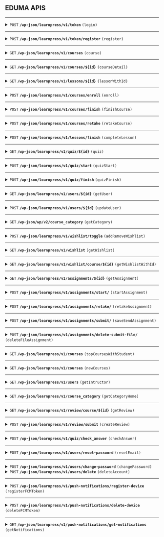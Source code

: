 ## EDUMA APIS

---

<details>
 <summary><code>POST</code> <code><b>/wp-json/learnpress/v1/token</b></code> <code>(login)</code></summary>

##### Parameters

> | name     | type     | data type | description |
> | -------- | -------- | --------- | ----------- |
> | username | required | string    | N/A         |
> | password | required | string    | N/A         |

##### Responses

```json
{
	"token": "eyJ0eXAiOiJKV1QiLCJhbGciOiJIUzI1NiJ9.eyJpc3MiOiJodHRwczpcL1wvdGVzdC50aGltcHJlc3MuY29tIiwiaWF0IjoxNjk5OTQ4NTYzLCJuYmYiOjE2OTk5NDg1NjMsImV4cCI6MTcwMDU1MzM2MywiZGF0YSI6eyJ1c2VyIjp7ImlkIjoiMjUzNSJ9fX0.-ing0u-9mwzKz8iDzQ8axfigNFIlMxWUemNZcfaU2OI",
	"user_display_name": "locpc",
	"user_email": "pcloc101099@gmail.com",
	"user_id": "2535",
	"user_login": "locpc"
}
```

</details>

---

<details>
 <summary><code>POST</code> <code><b>/wp-json/learnpress/v1/token/register</b></code> <code>(register)</code></summary>

##### Parameters

> | name             | type     | data type | description |
> | ---------------- | -------- | --------- | ----------- |
> | email            | required | string    | N/A         |
> | username         | required | string    | N/A         |
> | password         | required | string    | N/A         |
> | confirm_password | required | string    | N/A         |

##### Responses

```json
{
	"code": "registration-error-email-exists",
	"data": { "status": 403 },
	"message": "An account is already registered with your email address."
}
```

</details>

---

<details>
 <summary><code>GET</code> <code><b>/wp-json/learnpress/v1/courses</b></code> <code>(course)</code></summary>

##### Parameters

> | name     | type     | data type                                                                                                                                   | description |
> | -------- | -------- | ------------------------------------------------------------------------------------------------------------------------------------------- | ----------- |
> | page     | required | string                                                                                                                                      | N/A         |
> | per_page | required | string                                                                                                                                      | N/A         |
> | learned  | required | true                                                                                                                                        | N/A         |
> | optimize | required | 'sections,on_sale,can_finish,can_retake,ratake_count,rataken,rating,price,origin_price,sale_price,tags,count_students,instructor,meta_data' | N/A         |

##### Responses

```json
[{"categories": [[Object], [Object]], "content": "<h4>COURSE DESCRIPTION</h4>
<p><span class=\"style-scope yt-formatted-string\" dir=\"auto\">A series of Videos from ThimPress, give you a detailed tutorial to create an LMS Website with LearnPress &#8211; LMS &amp; Education WordPress Plugin.</span></p>
<p><iframe loading=\"lazy\" title=\"LearnPress 4.0 Beta 2\" width=\"750\" height=\"422\" src=\"https://www.youtube.com/embed/5jdAYTjj3LM?feature=oembed\" frameborder=\"0\" allow=\"accelerometer; autoplay; clipboard-write; encrypted-media; gyroscope; picture-in-picture; web-share\" allowfullscreen></iframe></p>
<p>This course is a detailed and easy tutorial to get you all setup and going with the use of <a href=\"https://wordpress.org/plugins/learnpress/\" target=\"_blank\" rel=\"noopener\"><strong>LearnPress LMS Plugin</strong></a>. It is a free and simple plugin to help you create an <strong>Online Courses Website</strong> step by step. The tutorial guides you through the configuration of the plugin, creation of Courses, Lessons, Quizzes, and finally guides you on how to boost up your Website with <a href=\"https://thimpress.com/wordpress/plugins/learnpress/?utm_source=Eduma&amp;utm_medium=Course&amp;utm_campaign=LMSWebsite\" target=\"_blank\" rel=\"noopener\"><strong>Premium LearnPress Add-ons</strong></a> brought to you by ThimPress (creator of LearnPress). It also shows how you could configure additional items like the course layouts and featured images.</p>
<h4>CERTIFICATION</h4>
<p>Lorem Ipsum is simply dummy text of the printing and typesetting industry. Lorem Ipsum has been the industry’s standard dummy text ever since the 1500s, when an unknown printer took a galley of type and scrambled it to make a type specimen book. It has survived not only five centuries, but also the leap into electronic typesetting, remaining essentially unchanged.</p>
<h4>LEARNING OUTCOMES</h4>
<ul class=\"thim-list-content\">
<li>Over 37 lectures and 55.5 hours of content!</li>
<li>Testing Training Included.</li>
<li>Learn Software Testing and Automation basics from a professional trainer from your own desk.</li>
<li>Information packed practical training starting from basics to advanced testing techniques.</li>
<li>Best suitable for beginners to advanced level users and who learn faster when demonstrated.</li>
<li>Course content designed by considering current software testing technology and the job market.</li>
<li>Practical assignments at the end of every session.</li>
<li>Practical learning experience with live project work and examples.</li>
</ul>
", "course_data": {"end_time": null, "expiration_time": "2023-11-14T04:17:28", "graduation": "in-progress", "result": [Object], "start_time": "2023-11-14T04:07:28", "status": "enrolled"}, "date_created": "2022-12-16T07:17:54", "date_created_gmt": "2022-12-16T07:17:54", "date_modified": "2023-06-26T11:06:23", "date_modified_gmt": "2023-06-26T11:06:23", "duration": "10 minutes", "excerpt": "", "id": 7178, "image": "https://test.thimpress.com/wp-content/uploads/2022/12/introduction-learnpress-lms-plugin.jpg", "meta_data": {"_lp_allow_course_repurchase": "no", "_lp_block_expire_duration": "no", "_lp_block_finished": "yes", "_lp_course_author": "1", "_lp_course_material": "", "_lp_course_repurchase_option": "reset", "_lp_course_result": "evaluate_lesson", "_lp_duration": "10 minute", "_lp_external_link_buy_course": "", "_lp_faqs": [Array], "_lp_featured": "no", "_lp_featured_review": "", "_lp_has_finish": "yes", "_lp_key_features": [Array], "_lp_level": "beginner", "_lp_max_students": "10000", "_lp_no_required_enroll": "no", "_lp_passing_condition": "80", "_lp_regular_price": "", "_lp_requirements": [Array], "_lp_retake_count": "12", "_lp_sale_end": "", "_lp_sale_price": "", "_lp_sale_start": "", "_lp_students": "273", "_lp_target_audiences": [Array]}, "name": "Introduction LearnPress - LMS plugin", "origin_price_rendered": "$0.00", "permalink": "https://test.thimpress.com/courses/introduction-learnpress-lms-plugin/", "price_rendered": "Free", "sale_price_rendered": "$0.00", "slug": "introduction-learnpress-lms-plugin", "status": "publish"}, {"categories": [[Object]], "content": "<p><span class=\"style-scope yt-formatted-string\" dir=\"auto\">A series of Videos from ThimPress, give you a detailed tutorial to create an LMS Website with LearnPress &#8211; LMS &amp; Education WordPress Plugin.</span></p>
<p>This course is a detailed and easy tutorial to get you all setup and going with the use of <a href=\"https://wordpress.org/plugins/learnpress/\" target=\"_blank\" rel=\"noopener\"><strong>LearnPress LMS Plugin</strong></a>. It is a free and simple plugin to help you create an <strong>Online Courses Website</strong> step by step. The tutorial guides you through the configuration of the plugin, creation of Courses, Lessons, Quizzes, and finally guides you on how to boost up your Website with <a href=\"https://thimpress.com/wordpress/plugins/learnpress/?utm_source=Eduma&amp;utm_medium=Course&amp;utm_campaign=LMSWebsite\" target=\"_blank\" rel=\"noopener\"><strong>Premium LearnPress Add-ons</strong></a> brought to you by ThimPress (creator of LearnPress). It also shows how you could configure additional items like the course layouts and featured images.</p>
", "course_data": {"end_time": null, "expiration_time": "2024-01-23T04:11:37", "graduation": "in-progress", "result": [Object], "start_time": "2023-11-14T04:11:37", "status": "enrolled"}, "date_created": "2022-12-16T04:10:35", "date_created_gmt": "2022-12-16T04:10:35", "date_modified": "2023-06-26T08:13:31", "date_modified_gmt": "2023-06-26T08:13:31", "duration": "10 weeks", "excerpt": "", "id": 7138, "image": "https://test.thimpress.com/wp-content/uploads/2022/12/admin-ajax.jpeg", "meta_data": {"_lp_allow_course_repurchase": "no", "_lp_block_expire_duration": "no", "_lp_block_finished": "yes", "_lp_course_author": "1", "_lp_course_material": "", "_lp_course_repurchase_option": "reset", "_lp_course_result": "evaluate_lesson", "_lp_duration": "10 week", "_lp_external_link_buy_course": "", "_lp_faqs": [Array], "_lp_featured": "yes", "_lp_featured_review": "", "_lp_has_finish": "yes", "_lp_key_features": [Array], "_lp_level": "", "_lp_max_students": "0", "_lp_no_required_enroll": "no", "_lp_passing_condition": "80", "_lp_regular_price": "", "_lp_requirements": [Array], "_lp_retake_count": "1", "_lp_sale_end": "", "_lp_sale_price": "", "_lp_sale_start": "", "_lp_students": "50", "_lp_target_audiences": [Array]}, "name": "Create an LMS Website with LearnPress", "origin_price_rendered": "$0.00", "permalink": "https://test.thimpress.com/courses/create-an-lms-website-with-learnpress/", "price_rendered": "Free", "sale_price_rendered": "$0.00", "slug": "create-an-lms-website-with-learnpress", "status": "publish"}, {"categories": [[Object]], "content": "<h4>COURSE DESCRIPTION</h4>
<p>jQuery Mobile framework takes the &#8220;write less, do more&#8221; mantra to the next level: Instead of writing unique applications for each mobile device or OS, the jQuery mobile framework allows you to design a single highly-branded responsive web site or application that will work on all popular smartphone, tablet, and desktop platforms.</p>
<p>The purpose of jQuery is to make it much easier to use JavaScript on your website.</p>
<h4>What You Should Already Know</h4>
<p>Before you start studying jQuery, you should have a basic knowledge of:</p>
<ul>
<li>HTML</li>
<li>CSS</li>
<li>JavaScript</li>
</ul>
<p>If you want to study these subjects first, find the tutorials on our Home page.</p>
<h4>Why jQuery?</h4>
<p>There are lots of other JavaScript frameworks out there, but jQuery seems to be the most popular, and also the most extendable.</p>
<p>Many of the biggest companies on the Web use jQuery, such as:</p>
<ul>
<li>Google</li>
<li>Microsoft</li>
<li>IBM</li>
<li>Netflix</li>
</ul>
<h4>LEARNING OUTCOMES</h4>
<ul class=\"thim-list-content\">
<li>Over 37 lectures and 55.5 hours of content!</li>
<li>LIVE PROJECT End to End Software Testing Training Included.</li>
<li>Learn Software Testing and Automation basics from a professional trainer from your own desk.</li>
<li>Information packed practical training starting from basics to advanced testing techniques.</li>
<li>Best suitable for beginners to advanced level users and who learn faster when demonstrated.</li>
<li>Course content designed by considering current software testing technology and the job market.</li>
<li>Practical assignments at the end of every session.</li>
<li>Practical learning experience with live project work and examples.</li>
</ul>
", "course_data": {"end_time": "2023-11-13T03:46:14", "expiration_time": "2023-11-15T15:45:40", "graduation": "passed", "result": [Object], "start_time": "2023-11-13T03:45:40", "status": "finished"}, "date_created": "2015-12-16T09:21:10", "date_created_gmt": "2015-12-16T09:21:10", "date_modified": "2022-08-04T07:46:28", "date_modified_gmt": "2022-08-04T07:46:28", "duration": "60 hours", "excerpt": "The jQuery team knows all about cross-browser issues, and they have written this knowledge into the jQuery library. jQuery will run exactly the same in all major browsers, including Internet Explorer 6     ", "id": 4271, "image": "https://test.thimpress.com/wp-content/uploads/2015/12/unsplash_Oalh2MojUuk.png", "meta_data": {"_lp_allow_course_repurchase": "no", "_lp_block_expire_duration": "no", "_lp_block_finished": "no", "_lp_course_author": "4", "_lp_course_material": "", "_lp_course_repurchase_option": "reset", "_lp_course_result": "evaluate_lesson", "_lp_duration": "60 hour", "_lp_external_link_buy_course": "", "_lp_faqs": [Array], "_lp_featured": "no", "_lp_featured_review": "", "_lp_has_finish": "yes", "_lp_key_features": [Array], "_lp_level": "", "_lp_max_students": "1000", "_lp_no_required_enroll": "no", "_lp_passing_condition": "50", "_lp_regular_price": "25", "_lp_requirements": [Array], "_lp_retake_count": "0", "_lp_sale_end": "", "_lp_sale_price": "0", "_lp_sale_start": "", "_lp_students": "32", "_lp_target_audiences": [Array]}, "name": "Learning jQuery Mobile for Beginners", "origin_price_rendered": "$25.00", "permalink": "https://test.thimpress.com/courses/learning-jquery-mobile-for-beginners/", "price_rendered": "Free", "sale_price_rendered": "$0.00", "slug": "learning-jquery-mobile-for-beginners", "status": "publish"}, {"categories": [[Object]], "content": "<h4></h4>
<h4>COURSE DESCRIPTION</h4>
<p>LESS is a CSS pre-processor that enables customizable, manageable and reusable style sheet for website. LESS is a dynamic style sheet language that extends the capability of CSS. LESS is also cross browser friendly.</p>
<p>CSS Preprocessor is a scripting language that extends CSS and gets compiled into regular CSS syntax, so that it can be read by your web browser. It provides functionalities like <i>variables</i>, <i>functions</i>, <i>mixins</i> and <i>operations</i> that allow you to build dynamic CSS.</p>
<h4>Why LESS?</h4>
<p>Let us now understand why do we use LESS.</p>
<ul class=\"list\">
<li>LESS supports creating cleaner, cross-browser friendly CSS faster and easier.</li>
<li>LESS is designed in JavaScript and also created to be used in <i>live</i>, which compiles faster than other CSS pre-processors.</li>
<li>LESS keeps your code in modular way which is really important by making it readable and easily changeable.</li>
<li>Faster maintenance can be achieved by the use of LESS <i>variables</i>.</li>
</ul>
<p>Lorem Ipsum is simply dummy text of the printing and typesetting industry. Lorem Ipsum has been the industry&#8217;s standard dummy text ever since the 1500s, when an unknown printer took a galley of type and scrambled it to make a type specimen book. It has survived not only five centuries, but also the leap into electronic typesetting, remaining essentially unchanged.</p>
<h4>LEARNING OUTCOMES</h4>
<ul class=\"thim-list-content\">
<li>Over 37 lectures and 55.5 hours of content!</li>
<li>LIVE PROJECT End to End Software Testing Training Included.</li>
<li>Learn Software Testing and Automation basics from a professional trainer from your own desk.</li>
<li>Information packed practical training starting from basics to advanced testing techniques.</li>
<li>Best suitable for beginners to advanced level users and who learn faster when demonstrated.</li>
<li>Course content designed by considering current software testing technology and the job market.</li>
<li>Practical assignments at the end of every session.</li>
<li>Practical learning experience with live project work and examples.</li>
</ul>
", "course_data": {"end_time": "2023-11-14T04:21:26", "expiration_time": "2023-11-14T16:55:44", "graduation": "passed", "result": [Object], "start_time": "2023-11-13T10:55:44", "status": "finished"}, "date_created": "2015-06-13T09:57:39", "date_created_gmt": "2015-06-13T09:57:39", "date_modified": "2022-06-13T04:52:48", "date_modified_gmt": "2022-06-13T04:52:48", "duration": "30 hours", "excerpt": "Less is a CSS pre-processor, meaning that it extends the CSS language, adding features that allow variables, mixins, functions and many other techniques that allow you to make CSS that is more maintainable, themable and extendable.       ", "id": 4199, "image": "https://test.thimpress.com/wp-content/uploads/2015/12/Rectangle-285-7.png", "meta_data": {"_lp_allow_course_repurchase": "no", "_lp_block_expire_duration": "no", "_lp_block_finished": "no", "_lp_course_author": "1", "_lp_course_material": "", "_lp_course_repurchase_option": "reset", "_lp_course_result": "evaluate_lesson", "_lp_duration": "30 hour", "_lp_external_link_buy_course": "", "_lp_faqs": [Array], "_lp_featured": "no", "_lp_featured_review": "", "_lp_has_finish": "yes", "_lp_key_features": [Array], "_lp_level": [Array], "_lp_max_students": "1000", "_lp_no_required_enroll": "no", "_lp_passing_condition": "50", "_lp_regular_price": "0", "_lp_requirements": [Array], "_lp_retake_count": "0", "_lp_sale_end": "", "_lp_sale_price": "", "_lp_sale_start": "", "_lp_students": "34", "_lp_target_audiences": [Array]}, "name": "Getting Started with LESS", "origin_price_rendered": "$0.00", "permalink": "https://test.thimpress.com/courses/getting-started-with-less-beginner-crash/", "price_rendered": "Free", "sale_price_rendered": "$0.00", "slug": "getting-started-with-less-beginner-crash", "status": "publish"}]
```

</details>

---

<details>
 <summary><code>GET</code> <code><b>/wp-json/learnpress/v1/courses/${id}</b></code> <code>(courseDetail)</code></summary>

##### Parameters

##### Responses

```json
{"can_finish": false, "can_retake": false, "categories": [{"id": 8, "name": "CSS", "slug": "css"}, {"id": 25, "name": "Teaching Online", "slug": "teaching-online"}], "content": "<h4>COURSE DESCRIPTION</h4>
<p><span class=\"style-scope yt-formatted-string\" dir=\"auto\">A series of Videos from ThimPress, give you a detailed tutorial to create an LMS Website with LearnPress &#8211; LMS &amp; Education WordPress Plugin.</span></p>
<p><iframe loading=\"lazy\" title=\"LearnPress 4.0 Beta 2\" width=\"750\" height=\"422\" src=\"https://www.youtube.com/embed/5jdAYTjj3LM?feature=oembed\" frameborder=\"0\" allow=\"accelerometer; autoplay; clipboard-write; encrypted-media; gyroscope; picture-in-picture; web-share\" allowfullscreen></iframe></p>
<p>This course is a detailed and easy tutorial to get you all setup and going with the use of <a href=\"https://wordpress.org/plugins/learnpress/\" target=\"_blank\" rel=\"noopener\"><strong>LearnPress LMS Plugin</strong></a>. It is a free and simple plugin to help you create an <strong>Online Courses Website</strong> step by step. The tutorial guides you through the configuration of the plugin, creation of Courses, Lessons, Quizzes, and finally guides you on how to boost up your Website with <a href=\"https://thimpress.com/wordpress/plugins/learnpress/?utm_source=Eduma&amp;utm_medium=Course&amp;utm_campaign=LMSWebsite\" target=\"_blank\" rel=\"noopener\"><strong>Premium LearnPress Add-ons</strong></a> brought to you by ThimPress (creator of LearnPress). It also shows how you could configure additional items like the course layouts and featured images.</p>
<h4>CERTIFICATION</h4>
<p>Lorem Ipsum is simply dummy text of the printing and typesetting industry. Lorem Ipsum has been the industry’s standard dummy text ever since the 1500s, when an unknown printer took a galley of type and scrambled it to make a type specimen book. It has survived not only five centuries, but also the leap into electronic typesetting, remaining essentially unchanged.</p>
<h4>LEARNING OUTCOMES</h4>
<ul class=\"thim-list-content\">
<li>Over 37 lectures and 55.5 hours of content!</li>
<li>Testing Training Included.</li>
<li>Learn Software Testing and Automation basics from a professional trainer from your own desk.</li>
<li>Information packed practical training starting from basics to advanced testing techniques.</li>
<li>Best suitable for beginners to advanced level users and who learn faster when demonstrated.</li>
<li>Course content designed by considering current software testing technology and the job market.</li>
<li>Practical assignments at the end of every session.</li>
<li>Practical learning experience with live project work and examples.</li>
</ul>
", "count_students": 337, "course_data": {"end_time": null, "expiration_time": "2023-11-14T04:17:28", "graduation": "in-progress", "result": {"completed_items": 0, "count_items": 12, "evaluate_type": "evaluate_lesson", "items": [Object], "pass": 0, "result": 0}, "start_time": "2023-11-14T04:07:28", "status": "enrolled"}, "date_created": "2022-12-16T07:17:54", "date_created_gmt": "2022-12-16T07:17:54", "date_modified": "2023-06-26T11:06:23", "date_modified_gmt": "2023-06-26T11:06:23", "duration": "10 minutes", "excerpt": "", "id": 7178, "image": "https://test.thimpress.com/wp-content/uploads/2022/12/introduction-learnpress-lms-plugin.jpg", "instructor": {"avatar": false, "description": "For React Native, we decided to use web paradigm for this where you can nest text to achieve the same effect.", "id": 1, "name": "pensive-tesla", "social": {"facebook": "https://mail.google.com/mail/u/2/#inbox", "linkedin": "https://mail.google.com/mail/u/2/#inbox", "twitter": "https://mail.google.com/mail/u/2/#inbox", "youtube": "https://mail.google.com/mail/u/2/#inbox"}}, "meta_data": {"_lp_allow_course_repurchase": "no", "_lp_block_expire_duration": "no", "_lp_block_finished": "yes", "_lp_course_author": "1", "_lp_course_material": "", "_lp_course_repurchase_option": "reset", "_lp_course_result": "evaluate_lesson", "_lp_duration": "10 minute", "_lp_external_link_buy_course": "", "_lp_faqs": [], "_lp_featured": "no", "_lp_featured_review": "", "_lp_has_finish": "yes", "_lp_key_features": [], "_lp_level": "beginner", "_lp_max_students": "10000", "_lp_no_required_enroll": "no", "_lp_passing_condition": "80", "_lp_regular_price": "", "_lp_requirements": [], "_lp_retake_count": "12", "_lp_sale_end": "", "_lp_sale_price": "", "_lp_sale_start": "", "_lp_students": "273", "_lp_target_audiences": []}, "name": "Introduction LearnPress - LMS plugin", "on_sale": false, "origin_price": 0, "origin_price_rendered": "$0.00", "permalink": "https://test.thimpress.com/courses/introduction-learnpress-lms-plugin/", "price": 0, "price_rendered": "Free", "ratake_count": 12, "rataken": 1, "rating": 4.6, "sale_price": 0, "sale_price_rendered": "$0.00", "sections": [{"course_id": 7178, "description": "", "id": 158, "items": [Array], "order": "1", "percent": 0, "title": "Zoom Meeting"}, {"course_id": 7178, "description": "", "id": 159, "items": [Array], "order": "2", "percent": 0, "title": "LearnPress Interactive Content"}, {"course_id": 7178, "description": "", "id": 160, "items": [Array], "order": "3", "percent": 0, "title": "LearnPress Getting Started"}], "slug": "introduction-learnpress-lms-plugin", "status": "publish", "tags": []}
```

</details>

---

<details>
 <summary><code>GET</code> <code><b>/wp-json/learnpress/v1/lessons/${id}</b></code> <code>(lessonWithId)</code></summary>

##### Parameters

##### Responses

```json
{"assigned": {"course": {"author": "1", "content": "<h4>COURSE DESCRIPTION</h4>
<span class=\"style-scope yt-formatted-string\" dir=\"auto\">A series of Videos from ThimPress, give you a detailed tutorial to create an LMS Website with LearnPress - LMS &amp; Education WordPress Plugin.</span>

https://www.youtube.com/watch?v=5jdAYTjj3LM

This course is a detailed and easy tutorial to get you all setup and going with the use of <a href=\"https://wordpress.org/plugins/learnpress/\" target=\"_blank\" rel=\"noopener\"><strong>LearnPress LMS Plugin</strong></a>. It is a free and simple plugin to help you create an <strong>Online Courses Website</strong> step by step. The tutorial guides you through the configuration of the plugin, creation of Courses, Lessons, Quizzes, and finally guides you on how to boost up your Website with <a href=\"https://thimpress.com/wordpress/plugins/learnpress/?utm_source=Eduma&amp;utm_medium=Course&amp;utm_campaign=LMSWebsite\" target=\"_blank\" rel=\"noopener\"><strong>Premium LearnPress Add-ons</strong></a> brought to you by ThimPress (creator of LearnPress). It also shows how you could configure additional items like the course layouts and featured images.
<h4>CERTIFICATION</h4>
Lorem Ipsum is simply dummy text of the printing and typesetting industry. Lorem Ipsum has been the industry’s standard dummy text ever since the 1500s, when an unknown printer took a galley of type and scrambled it to make a type specimen book. It has survived not only five centuries, but also the leap into electronic typesetting, remaining essentially unchanged.
<h4>LEARNING OUTCOMES</h4>
<ul class=\"thim-list-content\">
        <li>Over 37 lectures and 55.5 hours of content!</li>
        <li>Testing Training Included.</li>
        <li>Learn Software Testing and Automation basics from a professional trainer from your own desk.</li>
        <li>Information packed practical training starting from basics to advanced testing techniques.</li>
        <li>Best suitable for beginners to advanced level users and who learn faster when demonstrated.</li>
        <li>Course content designed by considering current software testing technology and the job market.</li>
        <li>Practical assignments at the end of every session.</li>
        <li>Practical learning experience with live project work and examples.</li>
</ul>", "id": "7178", "slug": "introduction-learnpress-lms-plugin", "title": "Introduction LearnPress - LMS plugin"}}, "can_finish_course": false, "content": "<p>[zoom_api_link meeting_id=&#8221;71688919185&#8243; link_only=&#8221;no&#8221;]</p>
", "date_created": "2022-12-16T07:19:00", "date_created_gmt": "2022-12-16T07:19:00", "date_modified": "2022-12-16T07:19:24", "date_modified_gmt": "2022-12-16T07:19:24", "duration": "Lifetime", "excerpt": "", "id": 7180, "meta_data": {"_lp_duration": "0 minute", "_lp_preview": "yes"}, "name": "Zoom – Study Online", "permalink": "https://test.thimpress.com/courses/introduction-learnpress-lms-plugin/lessons/zoom-study-online-2/", "results": {"status": ""}, "slug": "zoom-study-online-2", "status": "publish", "video_intro": ""}
```

</details>

---

<details>
 <summary><code>POST</code> <code><b>/wp-json/learnpress/v1/courses/enroll</b></code> <code>(enroll)</code></summary>

##### Parameters

> | name | type     | data type | description |
> | ---- | -------- | --------- | ----------- |
> | id   | required | number    | N/A         |

##### Responses

```json
{
	"data": {
		"redirect": "https://test.thimpress.com/courses/les-acteurs-pornos-les-plus-riches-aujourdhui/lessons/introduction-2/"
	},
	"message": "Congrats! You have enrolled in the course successfully. Redirecting...",
	"status": "success"
}
```

</details>

---

<details>
 <summary><code>POST</code> <code><b>/wp-json/learnpress/v1/courses/finish</b></code> <code>(finishCourse)</code></summary>

##### Parameters

> | name | type     | data type | description |
> | ---- | -------- | --------- | ----------- |
> | id   | required | number    | N/A         |

##### Responses

```json
{
	"data": {},
	"message": "Congrats! You have completed the Course.",
	"status": "success"
}
```

</details>

---

<details>
 <summary><code>POST</code> <code><b>/wp-json/learnpress/v1/courses/retake</b></code> <code>(retakeCourse)</code></summary>

##### Parameters

> | name | type     | data type | description |
> | ---- | -------- | --------- | ----------- |
> | id   | required | number    | N/A         |

##### Responses

```json
{
	"data": {
		"url_redirect": "https://test.thimpress.com/courses/create-an-lms-website-with-learnpress/lessons/lms-website-and-learnpress-introduction/"
	},
	"message": "Now you can begin this course",
	"status": "success"
}
```

</details>

---

<details>
 <summary><code>POST</code> <code><b>/wp-json/learnpress/v1/lessons/finish</b></code> <code>(completeLesson)</code></summary>

##### Parameters

> | name | type     | data type | description |
> | ---- | -------- | --------- | ----------- |
> | id   | required | number    | N/A         |

##### Responses

```json
{
	"data": {},
	"message": "Congrats! You have completed the lesson successfully",
	"status": "success"
}
```

</details>

---

<details>
 <summary><code>GET</code> <code><b>/wp-json/learnpress/v1/quiz/${id}</b></code> <code>(quiz)</code></summary>

##### Parameters

##### Responses

```json
{"assigned": {"course": {"author": "3", "content": "The LearnPress myCRED Integration helps you improve your LMS website by adding a gamification system. So that you can give your students points, badges, and virtual currency as rewards, making the learning experience more engaging and motivating.

In this guide, let’s learn how to download, install, and configure the myCRED add-on for LearnPress.
What is the LearnPress myCred Integration?

LearnPress myCred integration, a useful add-on, is a seamless combination of two powerful plugins that bring gamification elements to your online courses. It helps you set up a points-based reward system in which students earn points for completing lessons, quizzes, assignments, and other course activities. Students can redeem these points for a variety of rewards or used to gain access to additional course content.

You can refer to our detailed video if it’s your first time creating an LMS website and looking for the best education WordPress themes.

Benefits of LearnPress myCred Integration

LearnPress myCred Integration offers several benefits for both online course creators and students. Some of the key advantages include:

    Increased Engagement: Gamification elements, such as points and rewards, motivate students to actively participate in the course and strive for better performance.
    Enhanced Learning Experience: Students gain a feeling of achievement by earning points and unlocking rewards, making the learning experience more enjoyable and fulfilling.
    Better Retention and Completion Rates: Gamification has been shown to improve student retention and course completion rates as it provides an additional incentive to stay engaged throughout the course.
    Encourages Healthy Competition: You can add leaderboards and badges to encourage healthy rivalries among learners while also promoting a sense of community.
    Flexible Reward System: Customize the points and rewards structure to align with your course objectives and create a unique learning environment.

Setting up the LearnPress myCred Integration
Download, Install, and Activate

First, you need to download the myCred add-on for LearnPress by visiting ThimPress and signing in to your account. Go to My Account -> Orders -> Download or Pick the version you want to get the add-on.", "id": "4559", "slug": "les-acteurs-pornos-les-plus-riches-aujourdhui", "title": "LearnPress myCred Integration: Step-by-Step Guide"}}, "can_finish_course": false, "content": "<p>Choose the correct answers</p>
", "date_created": "2022-06-13T04:18:54", "date_created_gmt": "2022-06-13T04:18:54", "date_modified": "2023-07-03T07:05:48", "date_modified_gmt": "2023-07-03T07:05:48", "duration": "1 minute", "excerpt": "", "id": 5531, "meta_data": {"_lp_duration": "1 minute", "_lp_instant_check": "yes", "_lp_minus_skip_questions": "no", "_lp_negative_marking": "no", "_lp_pagination": "1", "_lp_passing_grade": "80", "_lp_retake_count": "-1", "_lp_review": "yes", "_lp_show_correct_review": "yes"}, "name": "Quiz 1", "permalink": "https://test.thimpress.com/courses/les-acteurs-pornos-les-plus-riches-aujourdhui/quizzes/quiz-1-32/", "questions": [{"content": "<p>The multiple choice question type allows the respondent to choose one or multiple options from a list of possible answers. </p>
", "has_explanation": true, "hint": "1 & 2", "id": 5532, "object": [Object], "options": [Array], "point": 1, "title": "Multiple Choice", "type": "multi_choice"}, {"content": "<p>Single select questions are the questions where a respondent is asked to pick only one answer, from a predetermined set of responses of at least two or more options.</p>
", "has_explanation": true, "hint": "2", "id": 5533, "object": [Object], "options": [Array], "point": 1, "title": "Single Choice", "type": "single_choice"}, {"id": 5537, "object": [Object], "options": [Array], "point": 1, "title": "True or False question", "type": "true_or_false"}, {"content": "<p>A Fill in the Blank question consists of a phrase, sentence, or paragraph with a blank space where a student provides the missing word or words.</p>
", "id": 5538, "object": [Object], "options": [Array], "point": 1, "title": "Fill in blanks question", "type": "fill_in_blanks"}, {"content": "<p>Sorting questions are an engaging question type that can be used to get students to think critically about concepts in relation to one another.</p>
", "id": 5541, "object": [Object], "options": [Array], "point": 1, "title": "Sorting choice", "type": "sorting_choice"}], "results": {"duration": 60, "instant_check": true, "negative_marking": false, "page_numbers": false, "passing_grade": "80%", "questions_per_page": 0, "retake_count": -1, "review_questions": true, "status": "", "support_options": ["true_or_false", "single_choice", "multi_choice", "fill_in_blanks", "sorting_choice"]}, "slug": "quiz-1-32", "status": "publish"}
```

</details>

---

<details>
 <summary><code>POST</code> <code><b>/wp-json/learnpress/v1/quiz/start</b></code> <code>(quizStart)</code></summary>

##### Parameters

> | name | type     | data type | description |
> | ---- | -------- | --------- | ----------- |
> | id   | required | number    | N/A         |

##### Responses

```json
{"message": "", "results": {"attempts": [], "duration": 60, "question_ids": ["5532", "5533", "5537", "5538", "5541"], "questions": [[Object], [Object], [Object], [Object], [Object]], "retaken": 0, "status": "started", "total_time": 60, "user_item_id": 15263}, "status": "success"}
```

</details>

---

<details>
 <summary><code>POST</code> <code><b>/wp-json/learnpress/v1/quiz/finish</b></code> <code>(quizFinish)</code></summary>

##### Parameters

> | name     | type     | data type | description |
> | -------- | -------- | --------- | ----------- |
> | id       | required | number    | N/A         |
> | answered | required |           | N/A         |

##### Responses

```json
{"message": "", "results": {"answered": {"5532": [Object], "5533": [Object], "5537": [Object], "5538": [Object], "5541": [Object]}, "attempts": [[Object]], "mark": 5, "minus_point": 0, "pass": 0, "passing_grade": "80%", "question_answered": 1, "question_correct": 0, "question_count": 5, "question_empty": 4, "question_wrong": 1, "questions": {"5532": [Object], "5533": [Object], "5537": [Object], "5538": [Object], "5541": [Object]}, "result": 0, "results": {"answered": [Object], "attempts": [Array], "mark": 5, "minus_point": 0, "pass": 0, "passing_grade": "80%", "question_answered": 1, "question_correct": 0, "question_count": 5, "question_empty": 4, "question_wrong": 1, "questions": [Object], "result": 0, "status": "completed", "time_spend": "--:--", "user_mark": 0}, "status": "completed", "time_spend": "--:--", "user_mark": 0}, "status": "success"}
```

</details>

---

<details>
 <summary><code>GET</code> <code><b>/wp-json/learnpress/v1/users/${id}</b></code> <code>(getUser)</code></summary>

##### Parameters

##### Responses

```json
{"_links": {"collection": [[Object]], "self": [[Object]]}, "avatar_size": {"height": "250", "width": "250"}, "avatar_url": "", "custom_register": [], "description": "123", "email": "pcloc101099@gmail.com", "first_name": "123", "id": 2535, "instructor_data": {"active_courses": "3", "completed_courses": "2", "enrolled_courses": 5, "total_courses": 0, "total_users": 0}, "last_name": "123", "link": "https://test.thimpress.com/author/locpc/", "meta": [], "name": "locpc", "nickname": "locpc", "slug": "locpc", "social": {"facebook": "", "linkedin": "", "twitter": "", "youtube": ""}, "tabs": {"logout": {"content": "", "icon": "<i class=\"fas fa-sign-out-alt\"></i>", "priority": 100, "slug": "lp-logout", "title": "Logout"}, "my-courses": {"content": "", "icon": "<i class=\"fas fa-bars\"></i>", "priority": 1, "slug": "my-courses", "title": "My Courses"}, "order-details": {"content": "", "icon": false, "priority": 30, "slug": "order-details", "title": "Order details"}, "orders": {"content": [Object], "icon": "<i class=\"fas fa-shopping-cart\"></i>", "priority": 25, "slug": "orders", "title": "Orders"}, "quizzes": {"content": [Object], "icon": "<i class=\"fas fa-puzzle-piece\"></i>", "priority": 20, "slug": "quizzes", "title": "Quizzes"}, "settings": {"content": "", "icon": "<i class=\"fas fa-cog\"></i>", "priority": 90, "section": [Object], "slug": "settings", "title": "Settings"}}, "url": "", "username": "locpc"}
```

</details>

---

<details>
 <summary><code>POST</code> <code><b>/wp-json/learnpress/v1/users/${id}</b></code> <code>(updateUser)</code></summary>

##### Parameters

> | name           | type     | data type | description |
> | -------------- | -------- | --------- | ----------- |
> | first_name     | required | string    | N/A         |
> | last_name      | required | string    | N/A         |
> | nickname       | required | string    | N/A         |
> | description    | required | string    | N/A         |
> | lp_avatar_file | required | string    | N/A         |

##### Responses

```json
{"_links": {"collection": [[Object]], "self": [[Object]]}, "avatar_url": "", "capabilities": {"level_0": true, "read": true, "subscriber": true, "view_h5p_contents": true, "view_h5p_results": true, "view_others_h5p_contents": true}, "description": "1234", "email": "pcloc101099@gmail.com", "extra_capabilities": {"subscriber": true}, "first_name": "1234", "id": 2535, "last_name": "1234", "link": "https://test.thimpress.com/author/locpc/", "locale": "en_US", "meta": {"persisted_preferences": []}, "name": "locpc", "nickname": "locpc4", "registered_date": "2023-11-13T02:55:10+00:00", "roles": ["subscriber"], "slug": "locpc", "url": "", "username": "locpc"}
```

</details>

---

<details>
 <summary><code>GET</code> <code><b>/wp-json/wp/v2/course_category</b></code> <code>(getCategory)</code></summary>

##### Parameters

##### Responses

```json
[{"_links": {"about": [Array], "collection": [Array], "curies": [Array], "self": [Array], "wp:post_type": [Array]}, "count": 0, "description": "", "id": 4, "link": "https://test.thimpress.com/course-category/angular/", "meta": [], "name": "Angular", "parent": 0, "slug": "angular", "taxonomy": "course_category"}, {"_links": {"about": [Array], "collection": [Array], "curies": [Array], "self": [Array], "wp:post_type": [Array]}, "count": 3, "description": " ", "id": 10, "link": "https://test.thimpress.com/course-category/backend/", "meta": [], "name": "Backend", "parent": 0, "slug": "backend", "taxonomy": "course_category"}, {"_links": {"about": [Array], "collection": [Array], "curies": [Array], "self": [Array], "wp:post_type": [Array]}, "count": 2, "description": " ", "id": 8, "link": "https://test.thimpress.com/course-category/css/", "meta": [], "name": "CSS", "parent": 0, "slug": "css", "taxonomy": "course_category"}, {"_links": {"about": [Array], "collection": [Array], "curies": [Array], "self": [Array], "wp:post_type": [Array]}, "count": 1, "description": "  ", "id": 12, "link": "https://test.thimpress.com/course-category/frontend/", "meta": [], "name": "Frontend", "parent": 0, "slug": "frontend", "taxonomy": "course_category"}, {"_links": {"about": [Array], "collection": [Array], "curies": [Array], "self": [Array], "wp:post_type": [Array]}, "count": 2, "description": "   ", "id": 9, "link": "https://test.thimpress.com/course-category/general/", "meta": [], "name": "General", "parent": 0, "slug": "general", "taxonomy": "course_category"}, {"_links": {"about": [Array], "collection": [Array], "curies": [Array], "self": [Array], "wp:post_type": [Array]}, "count": 2, "description": " ", "id": 18, "link": "https://test.thimpress.com/course-category/it-software/", "meta": [], "name": "IT Software", "parent": 0, "slug": "it-software", "taxonomy": "course_category"}, {"_links": {"about": [Array], "collection": [Array], "curies": [Array], "self": [Array], "wp:post_type": [Array]}, "count": 2, "description": " ", "id": 21, "link": "https://test.thimpress.com/course-category/photography/", "meta": [], "name": "Photography", "parent": 0, "slug": "photography", "taxonomy": "course_category"}, {"_links": {"about": [Array], "collection": [Array], "curies": [Array], "self": [Array], "wp:post_type": [Array]}, "count": 3, "description": "  ", "id": 11, "link": "https://test.thimpress.com/course-category/programming-language/", "meta": [], "name": "Programming Language", "parent": 0, "slug": "programming-language", "taxonomy": "course_category"}, {"_links": {"about": [Array], "collection": [Array], "curies": [Array], "self": [Array], "wp:post_type": [Array]}, "count": 0, "description": "", "id": 2, "link": "https://test.thimpress.com/course-category/react/", "meta": [], "name": "React", "parent": 0, "slug": "react", "taxonomy": "course_category"}, {"_links": {"about": [Array], "collection": [Array], "curies": [Array], "self": [Array], "up": [Array], "wp:post_type": [Array]}, "count": 1, "description": "", "id": 30, "link": "https://test.thimpress.com/course-category/backend/sub-backend/", "meta": [], "name": "Sub Backend", "parent": 10, "slug": "sub-backend", "taxonomy": "course_category"}]
```

</details>

---

<details>
 <summary><code>POST</code> <code><b>/wp-json/learnpress/v1/wishlist/toggle</b></code> <code>(addRemoveWishlist)</code></summary>

##### Parameters

> | name | type     | data type | description |
> | ---- | -------- | --------- | ----------- |
> | id   | required | number    | N/A         |

##### Responses

```json
{"data": {"items": [[Object], [Object], [Object]], "text": {"add": "Add to wishlist", "remove": "Remove from wishlist"}, "type": "add"}, "message": "This course has been added to your wishlists", "status": "success"}
```

</details>

---

<details>
 <summary><code>GET</code> <code><b>/wp-json/learnpress/v1/wishlist</b></code> <code>(getWishlist)</code></summary>

##### Parameters

> | name     | type     | data type | description |
> | -------- | -------- | --------- | ----------- |
> | page     | required |           | N/A         |
> | per_page | required |           | N/A         |
> | optimize | required | true      | N/A         |

##### Responses

```json
{"data": {"items": [[Object], [Object], [Object]]}, "message": "", "status": "success"}
```

</details>

---

<details>
 <summary><code>GET</code> <code><b>/wp-json/learnpress/v1/wishlist/course/${id}</b></code> <code>(getWishlistWithId)</code></summary>

##### Parameters

##### Responses

```json
{"data": {"in_wishlist": "yes", "items": [[Object], [Object], [Object]], "text": {"add": "Add to wishlist", "remove": "Remove from wishlist"}}, "message": "This course available in your wishlist", "status": "success"}
```

</details>

---

<details>
 <summary><code>GET</code> <code><b>/wp-json/learnpress/v1/assignments/${id}</b></code> <code>(getAssignment)</code></summary>

##### Parameters

##### Responses

```json
{"allow_file_type": "jpg,txt,zip,pdf,doc,docx,ppt", "assigned": {"course": {"author": "1", "content": "<h4>COURSE DESCRIPTION</h4>
<span class=\"style-scope yt-formatted-string\" dir=\"auto\">A series of Videos from ThimPress, give you a detailed tutorial to create an LMS Website with LearnPress - LMS &amp; Education WordPress Plugin.</span>

https://www.youtube.com/watch?v=5jdAYTjj3LM

This course is a detailed and easy tutorial to get you all setup and going with the use of <a href=\"https://wordpress.org/plugins/learnpress/\" target=\"_blank\" rel=\"noopener\"><strong>LearnPress LMS Plugin</strong></a>. It is a free and simple plugin to help you create an <strong>Online Courses Website</strong> step by step. The tutorial guides you through the configuration of the plugin, creation of Courses, Lessons, Quizzes, and finally guides you on how to boost up your Website with <a href=\"https://thimpress.com/wordpress/plugins/learnpress/?utm_source=Eduma&amp;utm_medium=Course&amp;utm_campaign=LMSWebsite\" target=\"_blank\" rel=\"noopener\"><strong>Premium LearnPress Add-ons</strong></a> brought to you by ThimPress (creator of LearnPress). It also shows how you could configure additional items like the course layouts and featured images.
<h4>CERTIFICATION</h4>
Lorem Ipsum is simply dummy text of the printing and typesetting industry. Lorem Ipsum has been the industry’s standard dummy text ever since the 1500s, when an unknown printer took a galley of type and scrambled it to make a type specimen book. It has survived not only five centuries, but also the leap into electronic typesetting, remaining essentially unchanged.
<h4>LEARNING OUTCOMES</h4>
<ul class=\"thim-list-content\">
        <li>Over 37 lectures and 55.5 hours of content!</li>
        <li>Testing Training Included.</li>
        <li>Learn Software Testing and Automation basics from a professional trainer from your own desk.</li>
        <li>Information packed practical training starting from basics to advanced testing techniques.</li>
        <li>Best suitable for beginners to advanced level users and who learn faster when demonstrated.</li>
        <li>Course content designed by considering current software testing technology and the job market.</li>
        <li>Practical assignments at the end of every session.</li>
        <li>Practical learning experience with live project work and examples.</li>
</ul>", "id": "7178", "slug": "introduction-learnpress-lms-plugin", "title": "Introduction LearnPress - LMS plugin"}}, "assignment_answer": {"file": [], "note": "123123"}, "attachment": [{"id": "7887", "name": "f.html", "url": "https://test.thimpress.com/wp-content/uploads/2023/02/f.html"}], "can_finish_course": false, "content": "<p>213</p>
", "date_created": "2021-12-26T12:03:37", "date_created_gmt": "2021-12-26T12:03:37", "date_modified": "2023-10-23T10:12:30", "date_modified_gmt": "2023-10-23T03:12:30", "duration": {"format": "10 hours", "time": 36000, "time_remaining": 28094}, "evaluation": [], "excerpt": "", "files_amount": 1, "id": 963, "introdution": "123123", "name": "Assignment", "passing_grade": "6.4", "permalink": "https://test.thimpress.com/courses/introduction-learnpress-lms-plugin/assignments/assignment-3/", "results": {"end_time": false, "expiration_time": "2023-11-14T16:31:22", "start_time": "2023-11-14T06:31:22", "status": "doing"}, "retake_count": 100, "retaken": 3, "slug": "assignment-3", "status": "publish"}
```

</details>

---

<details>
 <summary><code>POST</code> <code><b>/wp-json/learnpress/v1/assignments/start/</b></code> <code>(startAssignment)</code></summary>

##### Parameters

> | name | type     | data type | description |
> | ---- | -------- | --------- | ----------- |
> | id   | required | number    | N/A         |

##### Responses

```json
{
	"data": { "status": 200 },
	"message": "Your Assignment has been started successfully."
}
```

</details>

---

<details>
 <summary><code>POST</code> <code><b>/wp-json/learnpress/v1/assignments/retake/</b></code> <code>(retakeAssignment)</code></summary>

##### Parameters

> | name | type     | data type | description |
> | ---- | -------- | --------- | ----------- |
> | id   | required |           | N/A         |

##### Responses

```json
{
	"data": { "status": 200 },
	"message": "Your Assignment has been started successfully."
}
```

</details>

---

<details>
 <summary><code>POST</code> <code><b>/wp-json/learnpress/v1/assignments/submit/</b></code> <code>(saveSendAssignment)</code></summary>

##### Parameters

> | name   | type     | data type | description |
> | ------ | -------- | --------- | ----------- |
> | action | required |           | N/A         |
> | id     | required |           | N/A         |
> | note   | required |           | N/A         |
> | file[] | required |           | N/A         |

##### Responses

```json
{
	"data": { "status": 200 },
	"message": "The progress was saved! Your file(s) were uploaded successfully!"
}
```

</details>

---

<details>
 <summary><code>POST</code> <code><b>/wp-json/learnpress/v1/assignments/delete-submit-file/</b></code> <code>(deleteFileAssignment)</code></summary>

##### Parameters

> | name   | type     | data type | description |
> | ------ | -------- | --------- | ----------- |
> | fileId | required |           | N/A         |
> | id     | required |           | N/A         |

##### Responses

```json
response {"data": {"status": 200}, "message": "Remove file successfully"}
```

</details>

---

<details>
 <summary><code>GET</code> <code><b>/wp-json/learnpress/v1/courses</b></code> <code>(topCoursesWithStudent)</code></summary>

##### Parameters

> | name | type     | data type             | description |
> | ---- | -------- | --------------------- | ----------- |
> | None | required | object (JSON or YAML) | N/A         |

##### Responses

```json

```

</details>

---

<details>
 <summary><code>GET</code> <code><b>/wp-json/learnpress/v1/courses</b></code> <code>(newCourses)</code></summary>

##### Parameters

> | name | type     | data type             | description |
> | ---- | -------- | --------------------- | ----------- |
> | None | required | object (JSON or YAML) | N/A         |

##### Responses

```json

```

</details>

---

<details>
 <summary><code>GET</code> <code><b>/wp-json/learnpress/v1/users</b></code> <code>(getIntructor)</code></summary>

##### Parameters

> | name  | type     | data type                       | description |
> | ----- | -------- | ------------------------------- | ----------- |
> | roles | required | ['lp_teacher', 'administrator'] | N/A         |

##### Responses

```json
[{"_links": {"collection": [Array], "self": [Array]}, "avatar_size": {"height": "250", "width": "250"}, "avatar_url": "https://test.thimpress.com/wp-content/uploads/learn-press-profile/3/42f94c6a5e6bee2bc6033f338414c017.jpg", "custom_register": [], "description": "", "email": "gittaamelia83@gmail.com", "first_name": "Instructor", "id": 3, "instructor_data": {"active_courses": 0, "completed_courses": 0, "enrolled_courses": 0, "total_courses": 3, "total_users": 24}, "last_name": "One", "link": "https://test.thimpress.com/author/instructor/", "meta": [], "name": "Instructor One", "nickname": "instructor", "slug": "instructor", "social": {"facebook": "", "linkedin": "", "twitter": "", "youtube": ""}, "tabs": [], "url": "", "username": "instructor"}, {"_links": {"collection": [Array], "self": [Array]}, "avatar_size": {"height": "250", "width": "250"}, "avatar_url": "https://test.thimpress.com/wp-content/uploads/learn-press-profile/5/e355acc3635694763cb5bb1b7ed78e5d.jpg", "custom_register": [], "description": "giáo viên Tin học", "email": "in2@g.com", "first_name": "Instructor", "id": 5, "instructor_data": {"active_courses": 0, "completed_courses": 0, "enrolled_courses": 0, "total_courses": 1, "total_users": 5}, "last_name": "Three", "link": "https://test.thimpress.com/author/instructor2/", "meta": [], "name": "Instructor Three", "nickname": "instructor2", "slug": "instructor2", "social": {"facebook": "", "linkedin": "", "twitter": "", "youtube": ""}, "tabs": [], "url": "http://pensive-tesla", "username": "instructor2"}, {"_links": {"collection": [Array], "self": [Array]}, "avatar_size": {"height": "250", "width": "250"}, "avatar_url": "https://test.thimpress.com/wp-content/uploads/learn-press-profile/4/2bdc11605b0206b672a2f16ab575be81.jpg", "custom_register": [], "description": "giáo viên Toán", "email": "in1@g.com", "first_name": "Instructor", "id": 4, "instructor_data": {"active_courses": 0, "completed_courses": 0, "enrolled_courses": 0, "total_courses": 3, "total_users": 20}, "last_name": "Two", "link": "https://test.thimpress.com/author/instructor1/", "meta": [], "name": "Instructor Two", "nickname": "instructor1", "slug": "instructor1", "social": {"facebook": "https://docs.google.com/spreadsheets/d/1oFiD47UfrbikPfhC1xpvAALzTxVPoAY1BmVlF6MuyE8/edit#gid=792097700", "linkedin": "https://docs.google.com/spreadsheets/d/1oFiD47UfrbikPfhC1xpvAALzTxVPoAY1BmVlF6MuyE8/edit#gid=792097700", "twitter": "https://docs.google.com/spreadsheets/d/1oFiD47UfrbikPfhC1xpvAALzTxVPoAY1BmVlF6MuyE8/edit#gid=792097700", "youtube": "https://docs.google.com/spreadsheets/d/1oFiD47UfrbikPfhC1xpvAALzTxVPoAY1BmVlF6MuyE8/edit#gid=792097700"}, "tabs": [], "url": "http://pensive-tesla", "username": "instructor1"}, {"_links": {"collection": [Array], "self": [Array]}, "avatar_size": {"height": "250", "width": "250"}, "avatar_url": "", "custom_register": [], "description": "", "email": "intest@g.com", "first_name": "Intest", "id": 2092, "instructor_data": {"active_courses": 0, "completed_courses": 0, "enrolled_courses": 0, "total_courses": 0, "total_users": 0}, "last_name": "123", "link": "https://test.thimpress.com/author/intest/", "meta": [], "name": "Intest 123", "nickname": "intest", "slug": "intest", "social": {"facebook": "", "linkedin": "", "twitter": "", "youtube": ""}, "tabs": [], "url": "http://sdfsdfsdf", "username": "intest"}, {"_links": {"collection": [Array], "self": [Array]}, "avatar_size": {"height": "250", "width": "250"}, "avatar_url": "", "custom_register": [], "description": "For React Native, we decided to use web paradigm for this where you can nest text to achieve the same effect.", "email": "admin@test.thimpress.com", "first_name": "", "id": 1, "instructor_data": {"active_courses": "1", "completed_courses": "0", "enrolled_courses": 1, "total_courses": 13, "total_users": 128}, "last_name": "", "link": "https://test.thimpress.com/author/pensive-tesla/", "meta": [], "name": "pensive-tesla", "nickname": "pensive-tesla", "slug": "pensive-tesla", "social": {"facebook": "https://mail.google.com/mail/u/2/#inbox", "linkedin": "https://mail.google.com/mail/u/2/#inbox", "twitter": "https://mail.google.com/mail/u/2/#inbox", "youtube": "https://mail.google.com/mail/u/2/#inbox"}, "tabs": [], "url": "https://test.thimpress.com", "username": "pensive-tesla"}, {"_links": {"collection": [Array], "self": [Array]}, "avatar_size": {"height": "250", "width": "250"}, "avatar_url": "", "custom_register": [], "description": "", "email": "thanhthanhikon@gmail.com", "first_name": "Thanh", "id": 2428, "instructor_data": {"active_courses": 0, "completed_courses": 0, "enrolled_courses": 0, "total_courses": 0, "total_users": 0}, "last_name": "Pham", "link": "https://test.thimpress.com/author/thanh-pham-ad/", "meta": [], "name": "Thanh Pham", "nickname": "Thanh Pham ad", "slug": "thanh-pham-ad", "social": {"facebook": "", "linkedin": "", "twitter": "", "youtube": ""}, "tabs": [], "url": "", "username": "Thanh Pham ad"}]
```

</details>

---

<details>
 <summary><code>GET</code> <code><b>/wp-json/learnpress/v1/course_category</b></code> <code>(getCategoryHome)</code></summary>

##### Parameters

##### Responses

```json

```

</details>

---

<details>
 <summary><code>GET</code> <code><b>/wp-json/learnpress/v1/review/course/${id}</b></code> <code>(getReview)</code></summary>

##### Parameters

##### Responses

```json
{"data": {"can_review": false, "comment_approved": 0, "items": {"1": {"percent": 0, "percent_float": 0, "rated": 1, "total": 0}, "2": {"percent": 6, "percent_float": 0, "rated": 2, "total": 1}, "3": {"percent": 12, "percent_float": 0, "rated": 3, "total": 2}, "4": {"percent": 0, "percent_float": 0, "rated": 4, "total": 0}, "5": {"percent": 81, "percent_float": 0, "rated": 5, "total": 13}}, "rated": 4.5625, "reviews": {"paged": 1, "pages": 6, "per_page": 3, "reviews": [Array], "total": 16}, "total": 16}, "message": "You have already reviewed this course. It will be visible after it has been approved", "status": "success"}
```

</details>

---

<details>
 <summary><code>POST</code> <code><b>/wp-json/learnpress/v1/review/submit</b></code> <code>(createReview)</code></summary>

##### Parameters

> | name    | type     | data type | description |
> | ------- | -------- | --------- | ----------- |
> | id      | required |           | N/A         |
> | title   | required |           | N/A         |
> | rate    | required |           | N/A         |
> | content | required |           | N/A         |

##### Responses

```json
{
	"data": { "comment_id": 258 },
	"message": "Thank you for your review. Your review will be visible after it has been approved",
	"status": "success"
}
```

</details>

---

<details>
 <summary><code>POST</code> <code><b>/wp-json/learnpress/v1/quiz/check_answer</b></code> <code>(checkAnswer)</code></summary>

##### Parameters

> | name        | type     | data type | description |
> | ----------- | -------- | --------- | ----------- |
> | id          | required |           | N/A         |
> | question_id | required |           | N/A         |
> | answered    | required |           | N/A         |

##### Responses

```json
{
	"explanation": "Hello",
	"message": "",
	"options": [
		{ "is_true": "yes", "title": "True", "uid": 5029, "value": "true" },
		{ "is_true": "", "title": "False", "uid": 5030, "value": "false" }
	],
	"result": { "answered": "true", "correct": true, "mark": 1 },
	"status": "success"
}
```

</details>

---

<details>
 <summary><code>POST</code> <code><b>/wp-json/learnpress/v1/users/reset-password</b></code> <code>(resetEmail)</code></summary>

##### Parameters

> | name | type     | data type             | description |
> | ---- | -------- | --------------------- | ----------- |
> | None | required | object (JSON or YAML) | N/A         |

##### Responses

```json

```

</details>

---

<details>
 <summary><code>POST</code> <code><b>/wp-json/learnpress/v1/users/change-password</b></code> <code>(changePassword)</code></summary>

##### Parameters

> | name | type     | data type             | description |
> | ---- | -------- | --------------------- | ----------- |
> | None | required | object (JSON or YAML) | N/A         |

##### Responses

```json

```

## </details>

<details>
 <summary><code>POST</code> <code><b>/wp-json/learnpress/v1/users/delete</b></code> <code>(deleteAccount)</code></summary>

##### Parameters

> | name | type     | data type             | description |
> | ---- | -------- | --------------------- | ----------- |
> | None | required | object (JSON or YAML) | N/A         |

##### Responses

```json

```

</details>

---

<details>
 <summary><code>POST</code> <code><b>/wp-json/learnpress/v1/push-notifications/register-device</b></code> <code>(registerFCMToken)</code></summary>

##### Parameters

> | name         | type     | data type | description |
> | ------------ | -------- | --------- | ----------- |
> | device_token | required |           | N/A         |
> | device_type  | required |           | N/A         |

##### Responses

```json

```

</details>

---

<details>
 <summary><code>POST</code> <code><b>/wp-json/learnpress/v1/push-notifications/delete-device</b></code> <code>(deleteFCMToken)</code></summary>

##### Parameters

> | name         | type     | data type | description |
> | ------------ | -------- | --------- | ----------- |
> | device_token | required |           | N/A         |

##### Responses

```json

```

</details>

---

<details>
 <summary><code>GET</code> <code><b>/wp-json/learnpress/v1/push-notifications/get-notifications</b></code> <code>(getNotifications)</code></summary>

##### Parameters

##### Responses

```json
{
	"data": [
		{
			"content": "React Native LMS Mobile App for iOS & Android.",
			"id": 1,
			"time": "10:00 23/12/2022",
			"title": "Welcome to Eduma App"
		},
		{
			"content": "Education WordPress Theme – Eduma is made for Education Website, LMS, Training Center, Courses Hub, College, Academy, University, School, Kindergarten, etc.",
			"id": 2,
			"time": "10:00 23/12/2022",
			"title": ""
		},
		{
			"content": "Push Notification will be added soon. We are working on it. Thank you for your patience.",
			"id": 3,
			"time": "15:00 23/12/2022",
			"title": ""
		}
	],
	"success": true,
	"total_pages": 1
}
```

</details>
